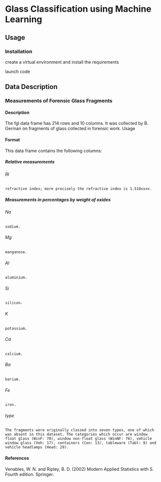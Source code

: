 # Glass Classification using Machine Learning

## Usage

### Installation

create a virtual environment and install the requirements

launch code

## Data Description

### Measurements of Forensic Glass Fragments

#### Description

The fgl data frame has 214 rows and 10 columns. It was collected by B. German on fragments of glass collected in forensic work.
Usage

#### Format

This data frame contains the following columns:

##### Relative measurements

###### RI

    refractive index; more precisely the refractive index is 1.518xxxx.

##### Measurements in percentages by weight of oxides

###### Na

    sodium.

###### Mg

    manganese.

###### Al

    aluminium.

###### Si

    silicon.

###### K

    potassium.

###### Ca

    calcium.

###### Ba

    barium.

###### Fe

    iron.

###### type

    The fragments were originally classed into seven types, one of which was absent in this dataset. The categories which occur are window float glass (WinF: 70), window non-float glass (WinNF: 76), vehicle window glass (Veh: 17), containers (Con: 13), tableware (Tabl: 9) and vehicle headlamps (Head: 29).

#### References

Venables, W. N. and Ripley, B. D. (2002) Modern Applied Statistics with S. Fourth edition. Springer.
